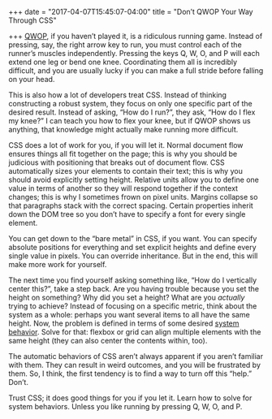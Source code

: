 +++
date = "2017-04-07T15:45:07-04:00"
title = "Don’t QWOP Your Way Through CSS"

+++
[QWOP](http://www.foddy.net/Athletics.html), if you haven’t played it, is a ridiculous running game. Instead of pressing, say, the right arrow key to run, you must control each of the runner’s muscles independently. Pressing the keys Q, W, O, and P will each extend one leg or bend one knee. Coordinating them all is incredibly difficult, and you are usually lucky if you can make a full stride before falling on your head.

This is also how a lot of developers treat CSS. Instead of thinking constructing a robust system, they focus on only one specific part of the desired result. Instead of asking, “How do I run?”, they ask, “How do I flex my knee?” I can teach you how to flex your knee, but if QWOP shows us anything, that knowledge might actually make running more difficult.

CSS does a lot of work for you, if you will let it. Normal document flow ensures things all fit together on the page; this is why you should be judicious with positioning that breaks out of document flow. CSS automatically sizes your elements to contain their text; this is why you should avoid explicitly setting height. Relative units allow you to define one value in terms of another so they will respond together if the context changes; this is why I sometimes frown on pixel units. Margins collapse so that paragraphs stack with the correct spacing. Certain properties inherit down the DOM tree so you don’t have to specify a font for every single element.

You can get down to the “bare metal” in CSS, if you want. You can specify absolute positions for everything and set explicit heights and define every single value in pixels. You can override inheritance. But in the end, this will make more work for yourself.

The next time you find yourself asking something like, “How do I vertically center this?”, take a step back. Are you having trouble because you set the height on something? Why did you set a height? What are you *actually* trying to achieve? Instead of focusing on a specific metric, think about the system as a whole: perhaps you want several items to all have the same height. Now, the problem is defined in terms of some desired [system behavior](https://www.youtube.com/watch?v=TGHbkTGVqoU). Solve for that: flexbox or grid can align multiple elements with the same height (they can also center the contents within, too).

The automatic behaviors of CSS aren’t always apparent if you aren’t familiar with them. They can result in weird outcomes, and you will be frustrated by them. So, I think, the first tendency is to find a way to turn off this “help.” Don’t.

Trust CSS; it does good things for you if you let it. Learn how to solve for system behaviors. Unless you like running by pressing Q, W, O, and P.
